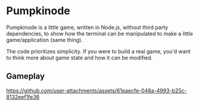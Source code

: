 # Pumpkinode

Pumpkinode is a little game, written in Node.js, without third party dependencies, to show how the terminal can be manipulated to make a little game/application (same thing).

The code prioritizes simplicity. If you were to build a real game, you'd want to think more about game state and how it can be modified.

## Gameplay

https://github.com/user-attachments/assets/61eaecfe-048a-4993-b25c-8132eef1fe36
